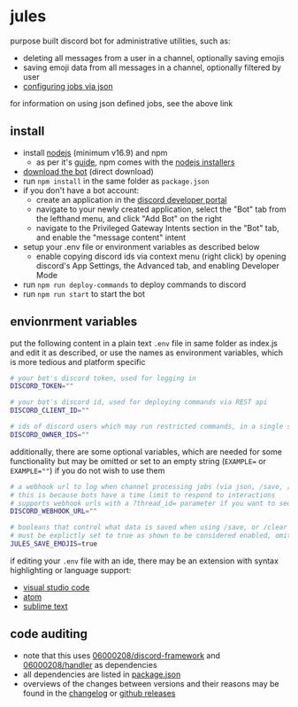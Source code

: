 # jules

purpose built discord bot for administrative utilities, such as:

- deleting all messages from a user in a channel, optionally saving emojis
- saving emoji data from all messages in a channel, optionally filtered by user
- [configuring jobs via json](./JOBS.md)

for information on using json defined jobs, see the above link

## install

- install [nodejs](https://nodejs.org/) (minimum v16.9) and npm
  - as per it's [guide](https://docs.npmjs.com/downloading-and-installing-node-js-and-npm#using-a-node-installer-to-install-nodejs-and-npm), npm comes with the [nodejs installers](https://nodejs.org/en/download/)
- [download the bot](https://github.com/06000208/clear/archive/refs/heads/main.zip) (direct download)
- run `npm install` in the same folder as `package.json`
- if you don't have a bot account:
  - create an application in the [discord developer portal](https://discord.com/developers/applications)
  - navigate to your newly created application, select the "Bot" tab from the lefthand menu, and click "Add Bot" on the right
  - navigate to the Privileged Gateway Intents section in the "Bot" tab, and enable the "message content" intent
- setup your .env file or environment variables as described below
  - enable copying discord ids via context menu (right click) by opening discord's App Settings, the Advanced tab, and enabling Developer Mode
- run `npm run deploy-commands` to deploy commands to discord
- run `npm run start` to start the bot

## envionrment variables

put the following content in a plain text `.env` file in same folder as index.js and edit it as described, or use the names as environment variables, which is more tedious and platform specific

```bash
# your bot's discord token, used for logging in
DISCORD_TOKEN=""

# your bot's discord id, used for deploying commands via REST api
DISCORD_CLIENT_ID=""

# ids of discord users which may run restricted commands, in a single string, separated by commas
DISCORD_OWNER_IDS=""
```

additionally, there are some optional variables, which are needed for some functionality but may be omitted or set to an empty string (`EXAMPLE=` or `EXAMPLE=""`) if you do not wish to use them
```bash
# a webhook url to log when channel processing jobs (via json, /save, /clear) start and finish
# this is because bots have a time limit to respond to interactions
# supports webhook urls with a ?thread_id= parameter if you want to sequester jule's output to a thread
DISCORD_WEBHOOK_URL=""

# booleans that control what data is saved when using /save, or /clear with optional saving enabled
# must be explictly set to true as shown to be considered enabled, omitting it or any other value will be considered false
JULES_SAVE_EMOJIS=true
```

if editing your `.env` file with an ide, there may be an extension with syntax highlighting or language support:

- [visual studio code](https://marketplace.visualstudio.com/items?itemName=mikestead.dotenv)
- [atom](https://atom.io/packages/language-dotenv)
- [sublime text](https://packagecontrol.io/packages/DotENV)

## code auditing

- note that this uses [06000208/discord-framework](https://github.com/06000208/discord-framework) and [06000208/handler](https://github.com/06000208/discord-framework) as dependencies
- all dependencies are listed in [package.json](./package.json)
- overviews of the changes between versions and their reasons may be found in the [changelog](./CHANGELOG.md) or [github releases](https://github.com/06000208/jules/releases)
